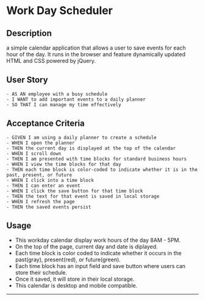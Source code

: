 # Work Day Scheduler

## Description
a simple calendar application that allows a user to save events for each hour of the day. It runs in the browser and feature dynamically updated HTML and CSS powered by jQuery.

## User Story
```
- AS AN employee with a busy schedule
- I WANT to add important events to a daily planner
- SO THAT I can manage my time effectively
```

## Acceptance Criteria
```
- GIVEN I am using a daily planner to create a schedule
- WHEN I open the planner
- THEN the current day is displayed at the top of the calendar
- WHEN I scroll down
- THEN I am presented with time blocks for standard business hours
- WHEN I view the time blocks for that day
- THEN each time block is color-coded to indicate whether it is in the past, present, or future
- WHEN I click into a time block
- THEN I can enter an event
- WHEN I click the save button for that time block
- THEN the text for that event is saved in local storage
- WHEN I refresh the page
- THEN the saved events persist
```

## Usage
- This workday calendar display work hours of the day 8AM - 5PM.
- On the top of the page, current day and date is diplayed.
- Each time block is color coded to indicate whether it occurs in the past(gray), present(red), or future(green).
- Each time block has an input field and save button where users can store their schedule.
- Once it saved, it will store in their local storage.
- This calendar is desktop and mobile compatible.

- - -
